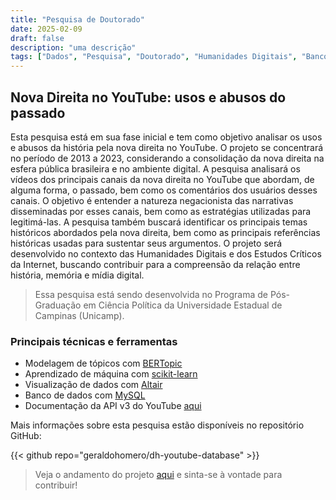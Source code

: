 ```yaml
---
title: "Pesquisa de Doutorado"
date: 2025-02-09
draft: false
description: "uma descrição"
tags: ["Dados", "Pesquisa", "Doutorado", "Humanidades Digitais", "Banco de Dados", "Estudos Críticos da Internet"]
---
```


## Nova Direita no YouTube: usos e abusos do passado

Esta pesquisa está em sua fase inicial e tem como objetivo analisar os usos e abusos da história pela nova direita no YouTube. O projeto se concentrará no período de 2013 a 2023, considerando a consolidação da nova direita na esfera pública brasileira e no ambiente digital. A pesquisa analisará os vídeos dos principais canais da nova direita no YouTube que abordam, de alguma forma, o passado, bem como os comentários dos usuários desses canais. O objetivo é entender a natureza negacionista das narrativas disseminadas por esses canais, bem como as estratégias utilizadas para legitimá-las. A pesquisa também buscará identificar os principais temas históricos abordados pela nova direita, bem como as principais referências históricas usadas para sustentar seus argumentos. O projeto será desenvolvido no contexto das Humanidades Digitais e dos Estudos Críticos da Internet, buscando contribuir para a compreensão da relação entre história, memória e mídia digital.

>Essa pesquisa está sendo desenvolvida no Programa de Pós-Graduação em Ciência Política da Universidade Estadual de Campinas (Unicamp).

### Principais técnicas e ferramentas

- Modelagem de tópicos com [BERTopic](https://github.com/MaartenGr/BERTopic)
- Aprendizado de máquina com [scikit-learn](https://scikit-learn.org/stable/)
- Visualização de dados com [Altair](https://altair-viz.github.io/)
- Banco de dados com [MySQL](https://www.mysql.com/)
- Documentação da API v3 do YouTube [aqui](https://developers.google.com/youtube/v3)

Mais informações sobre esta pesquisa estão disponíveis no repositório GitHub:

{{< github repo="geraldohomero/dh-youtube-database" >}}

> Veja o andamento do projeto [aqui](https://github.com/users/geraldohomero/projects/4) e sinta-se à vontade para contribuir!